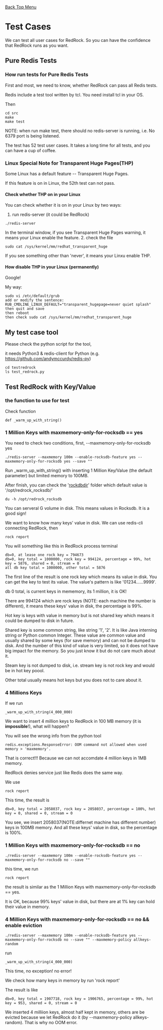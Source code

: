 [Back Top Menu](../README.md)

# Test Cases

We can test all user cases for RedRock. So you can have the confidence that RedRock runs as you want.

## Pure Redis Tests

### How run tests for Pure Redis Tests

First and most, we need to know, whether RedRock can pass all Redis tests.

Redis include a test tool written by tcl. You need install tcl in your OS.

Then
```
cd src
make
make test
```
NOTE: when run make test, there should no redis-server is running, i.e. No 6379 port is being listened.

The test has  52 test user cases. It takes a long time for all tests, and you can have a cup of coffee.

### Linux Special Note for Transparent Huge Pages(THP)

Some Linux has a default feature -- Transparent Huge Pages.

If this feature is on in Linux, the 52th test can not pass.

#### Check whether THP on in your Linux 

You can check whether it is on in your Linux by two ways:

1. run redis-server (it could be RedRock)
```
./redis-server
```
In the terminal window, if you see Transparent Huge Pages warning, it means your Linux enable the feature.
2. check the file
```
sudo cat /sys/kernel/mm/redhat_transparent_huge
```
If you see something other than 'never', it means your Linxu enable THP.

#### How disable THP in your Linux (permanently)

Google!

My way:

```
sudo vi /etc/default/grub
add or modify the sentence:
RUB_CMDLINE_LINUX_DEFAULT="transparent_hugepage=never quiet splash"
then quit and save
then reboot
then check sudo cat /sys/kernel/mm/redhat_transparent_huge
```

## My test case tool

Please check the python script for the tool, 

it needs Python3 & redis-client for Python (e.g. https://github.com/andymccurdy/redis-py)
```
cd testredrock
ls test_redrock.py
```

## Test RedRock with Key/Value

### the function to use for test

Check function
```
def _warm_up_with_string()
```

### 1 Million Keys with maxmemory-only-for-rocksdb == yes

You need to check two conditions, first, --maxmemory-only-for-rocksdb yes
```
./redis-server --maxmemory 100m --enable-rocksdb-feature yes --maxmemory-only-for-rocksdb yes --save ""
```
Run _warm_up_with_string() with inserting 1 Million Key/Value (the default parameter) but limited memory to 100MB.

After finish, you can check the '[rockdbdir](howrun_en.md)' folder which default value is '/opt/redrock_rocksdb/'
```
du -h /opt/redrock_rocksdb
```
You can serveral G volume in disk. This means values in Rocksdb. It is a good sign!

We want to know how many keys' value in disk. We can use redis-cli connecting RedRock, then
```
rock report
```
You will something like this in RedRock process terminal 
```
db=0, at lease one rock key = 794673
db=0, key total = 1000000, rock key = 994124, percentage = 99%, hot key = 5876, shared = 0, stream = 0
all db key total = 1000000, other total = 5876
```
The first line of the result is one rock key which means its value in disk. You can get the key to test its value. The value's pattern is like '01234......9999'.

db 0 total, is current keys in mememory, its 1 million, it is OK!

There are 994124 which are rock keys (NOTE: each machine the number is different), it means these keys' value in disk, the percentage is 99%.

Hot key is keys with value in memory but is not shared key which means it could be dumped to disk in future.

Shared key is some common string, like string '1', '2'. It is like Java interning string or Python common Integer. These value are common value and usually shared by some keys (for save memory) and can not be dumped to disk. And the number of this kind of value is very limited, so it does not have big impact for the memory. So you just know it but do not care much about it.

Steam key is not dumped to disk, i.e. stream key is not rock key and would be in hot key poool.

Other total usually means hot keys but you does not to care about it.

### 4 Millions Keys

If we run 
```
_warm_up_with_string(4_000_000)
```
We want to insert 4 million keys to RedRock in 100 MB memory (it is **impossible**!), what will happen?

You will see the wrong info from the python tool
```
redis.exceptions.ResponseError: OOM command not allowed when used memory > 'maxmemory'.
```

That is correct!!! Because we can not accomdate 4 million keys in 1MB memory. 

RedRock denies service just like Redis does the same way.

We use 
```
rock report
```
This time, the result is 
```
db=0, key total = 2058037, rock key = 2058037, percentage = 100%, hot key = 0, shared = 0, stream = 0
```

You see, we insert 2058037(NOTE:differnet machine has different number) keys in 100MB memory. 
And all these keys' value in disk, so the percentage is 100%.

### 1 Million Keys with maxmemory-only-for-rocksdb == no

```
./redis-server --maxmemory 100m --enable-rocksdb-feature yes --maxmemory-only-for-rocksdb no --save ""
```
this time, we run 
```
rock report
```
the result is similar as the 1 Million Keys with maxmemory-only-for-rocksdb == yes.

It is OK, because 99% keys' value in disk, but there are at 1% key can hold their value in memory.

### 4 Million Keys with maxmemory-only-for-rocksdb == no && enable eviction

```
./redis-server --maxmemory 100m --enable-rocksdb-feature yes --maxmemory-only-for-rocksdb no --save "" --maxmemory-policy allkeys-random
```

run 
```
_warm_up_with_string(4_000_000)
```
This time, no exception! no error!

We check how many keys in memory by run 'rock report'

The result is like 
```
db=0, key total = 1907718, rock key = 1906765, percentage = 99%, hot key = 953, shared = 0, stream = 0
```
We inserted 4 milliion keys, almost half kept in memory, others are be evicted because we let RedRock do it (by --maxmemory-policy allkeys-random). That is why no OOM error.



